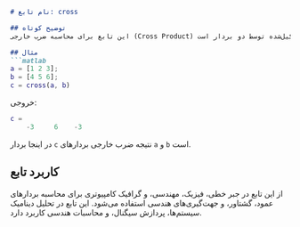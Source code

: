 ```markdown
# نام تابع: cross

## توضیح کوتاه
این تابع برای محاسبه ضرب خارجی (Cross Product) دو بردار سه‌بعدی استفاده می‌شود. ضرب خارجی برداری عمود بر هر دو بردار ورودی تولید می‌کند که اندازه آن برابر با مساحت متوازی‌الاضلاع تشکیل‌شده توسط دو بردار است.

## مثال
```matlab
a = [1 2 3];
b = [4 5 6];
c = cross(a, b)
```

خروجی:
```matlab
c =
    -3     6    -3
```

در اینجا بردار `c` نتیجه ضرب خارجی بردارهای `a` و `b` است.

## کاربرد تابع
از این تابع در جبر خطی، فیزیک، مهندسی، و گرافیک کامپیوتری برای محاسبه بردارهای عمود، گشتاور، و جهت‌گیری‌های هندسی استفاده می‌شود. این تابع در تحلیل دینامیک سیستم‌ها، پردازش سیگنال، و محاسبات هندسی کاربرد دارد.
```